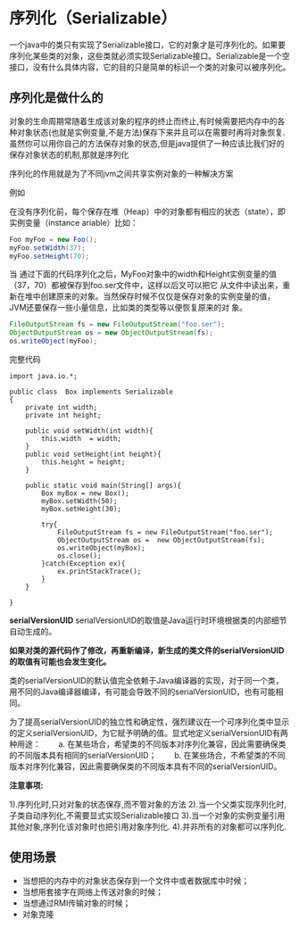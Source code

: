 # 序列化（Serializable）

一个java中的类只有实现了Serializable接口，它的对象才是可序列化的。如果要序列化某些类的对象，这些类就必须实现Serializable接口。Serializable是一个空接口，没有什么具体内容，它的目的只是简单的标识一个类的对象可以被序列化。



## **序列化是做什么的**

对象的生命周期常随着生成该对象的程序的终止而终止,有时候需要把内存中的各种对象状态(也就是实例变量,不是方法)保存下来并且可以在需要时再将对象恢复.虽然你可以用你自己的方法保存对象的状态,但是java提供了一种应该比我们好的保存对象状态的机制,那就是序列化

序列化的作用就是为了不同jvm之间共享实例对象的一种解决方案



例如

在没有序列化前，每个保存在堆（Heap）中的对象都有相应的状态（state），即实例变量（instance ariable）比如：

```java
Foo myFoo = new Foo(); 
myFoo.setWidth(37); 
myFoo.setHeight(70); 
```

当 通过下面的代码序列化之后，MyFoo对象中的width和Height实例变量的值（37，70）都被保存到foo.ser文件中，这样以后又可以把它 从文件中读出来，重新在堆中创建原来的对象。当然保存时候不仅仅是保存对象的实例变量的值，JVM还要保存一些小量信息，比如类的类型等以便恢复原来的对 象。

```java
FileOutputStream fs = new FileOutputStream("foo.ser"); 
ObjectOutputStream os = new ObjectOutputStream(fs); 
os.writeObject(myFoo); 
```

完整代码

```
import java.io.*;

public class  Box implements Serializable  
{  
    private int width;  
    private int height;  

    public void setWidth(int width){  
        this.width  = width;      
    }  
    public void setHeight(int height){  
        this.height = height;  
    }  
      
    public static void main(String[] args){  
        Box myBox = new Box();  
        myBox.setWidth(50);  
        myBox.setHeight(30);  
      
        try{  
            FileOutputStream fs = new FileOutputStream("foo.ser");  
            ObjectOutputStream os =  new ObjectOutputStream(fs);  
            os.writeObject(myBox);  
            os.close();  
        }catch(Exception ex){  
            ex.printStackTrace();  
        }  
    }  

}  
```



**serialVersionUID**
serialVersionUID的取值是Java运行时环境根据类的内部细节自动生成的。

**如果对类的源代码作了修改，再重新编译，新生成的类文件的serialVersionUID的取值有可能也会发生变化。**

类的serialVersionUID的默认值完全依赖于Java编译器的实现，对于同一个类，用不同的Java编译器编译，有可能会导致不同的serialVersionUID，也有可能相同。

为了提高serialVersionUID的独立性和确定性，强烈建议在一个可序列化类中显示的定义serialVersionUID，为它赋予明确的值。显式地定义serialVersionUID有两种用途：
　　a. 在某些场合，希望类的不同版本对序列化兼容，因此需要确保类的不同版本具有相同的serialVersionUID；
　　b. 在某些场合，不希望类的不同版本对序列化兼容，因此需要确保类的不同版本具有不同的serialVersionUID。



**注意事项:**

   1).序列化时,只对对象的状态保存,而不管对象的方法
   2).当一个父类实现序列化时,子类自动序列化,不需要显式实现Serializable接口
   3).当一个对象的实例变量引用其他对象,序列化该对象时也把引用对象序列化.
   4).并非所有的对象都可以序列化.





## 使用场景

- 当想把的内存中的对象状态保存到一个文件中或者数据库中时候；
- 当想用套接字在网络上传送对象的时候；
- 当想通过RMI传输对象的时候；
- 对象克隆









